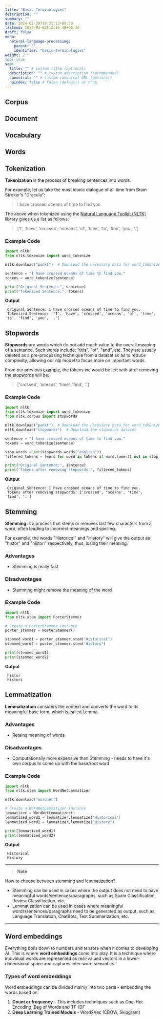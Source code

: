```yaml
---
title: "Basic Terminologies"
description: ""
summary: ""
date: 2024-02-29T19:21:13+05:30
lastmod: 2024-03-03T12:16:48+05:30
draft: false
menu:
  natural-language-processing:
    parent: ""
    identifier: "basic-terminologies"
weight: 2
toc: true
seo:
  title: "" # custom title (optional)
  description: "" # custom description (recommended)
  canonical: "" # custom canonical URL (optional)
  noindex: false # false (default) or true
---
```

## Corpus

## Document

## Vocabulary

## Words

## Tokenization

**Tokenization** is the process of breaking sentences into words.

For example, let us take the most iconic dialogue of all time from Bram Stroker's "Dracula":

> I have crossed oceans of time to find you.

The above when tokenized using the [Natural Language Toolkit (NLTK)](https://www.nltk.org/) library gives us a list as follows:

> ['I', 'have', 'crossed', 'oceans', 'of', 'time', 'to', 'find', 'you', '.']

### Example Code

```python
import nltk
from nltk.tokenize import word_tokenize

nltk.download("punkt")  # Download the necessary data for word_tokenize

sentence = "I have crossed oceans of time to find you."
tokens = word_tokenize(sentence)

print("Original Sentence:", sentence)
print("Tokenized Sentence:", tokens)
```

**Output**

```
 Original Sentence: I have crossed oceans of time to find you.
 Tokenized Sentence: ['I', 'have', 'crossed', 'oceans', 'of', 'time', 'to', 'find', 'you', '.']
```

## Stopwords

**Stopwords** are words which do not add much value to the overall meaning of a sentence. Such words include: "this", "of", "and", etc. They are usually deleted as a pre-processing technique from a dataset so as to reduce complexity, allowing our nlp model to focus more on important words.

From our previous [example](#tokenization), the tokens we would be left with after removing the stopwords will be:

> ['crossed', 'oceans', 'time', 'find', '.']

### Example Code

```python
import nltk
from nltk.tokenize import word_tokenize
from nltk.corpus import stopwords

nltk.download("punkt")  # Download the necessary data for word_tokenize
nltk.download("stopwords")  # Download the stopwords dataset

sentence = "I have crossed oceans of time to find you."
tokens = word_tokenize(sentence)

stop_words = set(stopwords.words("english"))
filtered_tokens = [word for word in tokens if word.lower() not in stop_words]

print("Original Sentence:", sentence)
print("Tokens after removing stopwords:", filtered_tokens)
```

**Output**

```
 Original Sentence: I have crossed oceans of time to find you.
 Tokens after removing stopwords: ['crossed', 'oceans', 'time', 'find', '.']
```

## Stemming

**Stemming** is a process that stems or removes last few characters from a word, often leading to incorrect meanings and spelling.

For example, the words "Historical" and "History" will give the output as "histor" and "histori" respectively, thus, losing their meaning.

### Advantages

* Stemming is really fast

### Disadvantages

* Stemming might remove the meaning of the word

### Example Code

```python
import nltk
from nltk.stem import PorterStemmer

# Create a PorterStemmer instance
porter_stemmer = PorterStemmer()

stemmed_word1 = porter_stemmer.stem("Historical")
stemmed_word2 = porter_stemmer.stem("History")

print(stemmed_word1)
print(stemmed_word2)
```

**Output**

```
 histor
 histori
```

## Lemmatization

**Lemmatization** considers the context and converts the word to its meaningful base form, which is called Lemma.

 ### Advantages

* Retains meaning of words

### Disadvantages

* Computationally more expensive than Stemming - needs to have it's own corpus to come up with the base/root word

### Example Code

```python
import nltk
from nltk.stem import WordNetLemmatizer

nltk.download("wordnet")

# Create a WordNetLemmatizer instance
lemmatizer = WordNetLemmatizer()
lemmatized_word1 = lemmatizer.lemmatize("Historical")
lemmatized_word2 = lemmatizer.lemmatize("History")

print(lemmatized_word1)
print(lemmatized_word2)
```

**Output**

```
 Historical
 History
```

---
> **Note**

How to choose between stemming and lemmatization?
* Stemming can be used in cases where the output does not need to have meaningful words/sentences/paragraphs, such as Spam Classification, Review Classification, etc.
* Lemmatization can be used in cases where meaningful words/sentences/paragraphs need to be generated as output, such as Language Translation, ChatBots, Text Summarization, etc.

---

## Word embeddings

Everything boils down to numbers and tensors when it comes to developing AI. This is where **word embeddings** come into play. It is a technique where individual words are represented as real-valued vectors in a lower-dimensional space and captures inter-word semantics.

### Types of word embeddings

Word embeddings can be divided mainly into two parts - embedding the words based on:
1. **Count or frequency** - This includes techniques such as One-Hot Encoding, Bag of Words and TF-IDF
2. **Deep Learning Trained Models** - Word2Vec (CBOW, Skipgram)